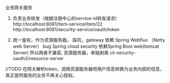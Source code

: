 业务网关服务

1.  负责业务转发（根据注册中心的service-id转发请求）
http://localhost:8081/item-service/item/22
http://localhost:8081/security-service/oauth/token

2.  统一鉴权，作为资源服务器。
踩坑，gateway 依赖 Spring Webflux （Netty web Server）
bug Spring cloud security 依赖Spring Boot web(tomcat Server)
所以两者不兼容,
资源服务器，单独剥离  cli-security-oauth2/resource-server

//TODO  在网关解析token，调用资源服务器吧用户信息转换为业务内部的信息，真正提供服务的业务不再关心授权。